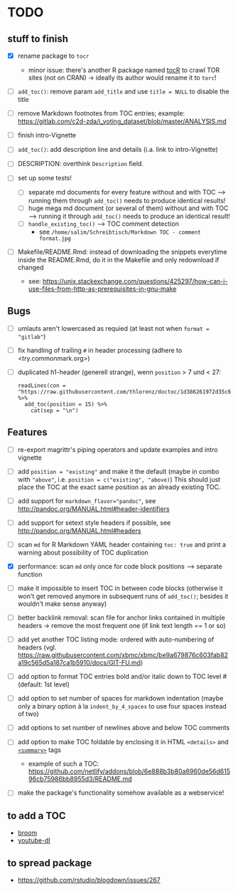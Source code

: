 # TODO

## stuff to finish

- [x] rename package to `tocr`
    - minor issue: there's another R package named [tocR](https://github.com/sambold/tocR/) to crawl TOR sites (not on CRAN) -> ideally its author would rename it to `torc`!

- [ ] `add_toc()`: remove param `add_title` and use `title = NULL` to disable the title

- [ ] remove Markdown footnotes from TOC entries; example: <https://gitlab.com/c2d-zda/i_voting_dataset/blob/master/ANALYSIS.md>

- [ ] finish intro-Vignette

- [ ] `add_toc()`: add description line and details (i.a. link to intro-Vignette)

- [ ] DESCRIPTION: overthink `Description` field.

- [ ] set up some tests!
    - [ ] separate md documents for every feature without and with TOC --> running them through `add_toc()` needs to produce identical results!
    - [ ] huge mega md document (or several of them) without and with TOC --> running it through `add_toc()` needs to produce an identical result!
    - [ ] `handle_existing_toc()` --> TOC comment detection
        - see `/home/salim/Schreibtisch/Markdown TOC - comment format.jpg`

- [ ] Makefile/README.Rmd: instead of downloading the snippets everytime inside the README.Rmd, do it in the Makefile and only redownload if changed
    - see: <https://unix.stackexchange.com/questions/425297/how-can-i-use-files-from-http-as-prerequisites-in-gnu-make>

## Bugs

- [ ] umlauts aren't lowercased as requied (at least not when `format = "gitlab"`)

- [ ] fix handling of trailing `#` in header processing (adhere to <try.commonmark.org>)

- [ ] duplicated h1-header (generell strange), wenn `position` > 7 und < 27:

    ```
    readLines(con = "https://raw.githubusercontent.com/thlorenz/doctoc/1d386261972d35c6bcd187d0a00e666f9d893d8d/README.md") %>%
      add_toc(position = 15) %>%
        cat(sep = "\n")
    ```

## Features

- [ ] re-export magrittr's piping operators and update examples and intro vignette

- [ ] add `position = "existing"` and make it the default (maybe in combo with `"above"`, i.e. `position = c("existing", "above)`)
    This should just place the TOC at the exact same position as an already existing TOC.

- [ ] add support for `markdown_flavor="pandoc"`, see <http://pandoc.org/MANUAL.html#header-identifiers>

- [ ] add support for setext style headers if possible, see <http://pandoc.org/MANUAL.html#headers>

- [ ] scan `md` for R Markdown YAML header containing `toc: true` and print a warning about possibility of TOC duplication

- [x] performance: scan `md` only once for code block positions --> separate function

- [ ] make it impossible to insert TOC in between code blocks (otherwise it won't get removed anymore in subsequent runs of `add_toc()`; besides it wouldn't make sense anyway)

- [ ] better backlink removal: scan file for anchor links contained in multiple headers -> remove the most frequent one (if link text length == 1 or so)

- [ ] add yet another TOC listing mode: ordered with auto-numbering of headers (vgl. <https://raw.githubusercontent.com/xbmc/xbmc/be9a679876c603fab82a19c565d5a187ca1b5910/docs/GIT-FU.md>)

- [ ] add option to format TOC entries bold and/or italic down to TOC level # (default: 1st level)

- [ ] add option to set number of spaces for markdown indentation (maybe only a binary option à la `indent_by_4_spaces` to use four spaces instead of two)

- [ ] add options to set number of newlines above and below TOC comments

- [ ] add option to make TOC foldable by enclosing it in HTML `<details>` and [`<summary>`](https://www.w3schools.com/tags/tag_summary.asp) tags
    - example of such a TOC: <https://github.com/netlify/addons/blob/6e888b3b80a6960de56d61596cb75986bb8955d3/README.md>

- [ ] make the package's functionality somehow available as a webservice!


## to add a TOC

- [broom](https://github.com/tidyverse/broom)
- [youtube-dl](https://github.com/rg3/youtube-dl/)


## to spread package

- <https://github.com/rstudio/blogdown/issues/267>



